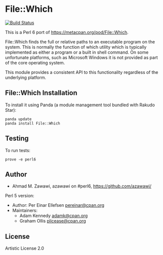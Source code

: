 # File::Which
[![Build Status](https://travis-ci.org/azawawi/perl6-file-which.svg?branch=master)](https://travis-ci.org/azawawi/perl6-file-which)

This is a Perl 6 port of https://metacpan.org/pod/File::Which.

File::Which finds the full or relative paths to an executable program on the
system. This is normally the function of which utility which is typically
implemented as either a program or a built in shell command. On some unfortunate
platforms, such as Microsoft Windows it is not provided as part of the core
operating system.

This module provides a consistent API to this functionality regardless of the
underlying platform.

## File::Which Installation

To install it using Panda (a module management tool bundled with Rakudo Star):

    panda update
    panda install File::Which

## Testing

To run tests:

    prove -e perl6

## Author

- Ahmad M. Zawawi, azawawi on #perl6, https://github.com/azawawi/

Perl 5 version:
- Author: Per Einar Ellefsen <pereinar@cpan.org>
- Maintainers:
  - Adam Kennedy <adamk@cpan.org>
  - Graham Ollis <plicease@cpan.org>

## License

Artistic License 2.0
